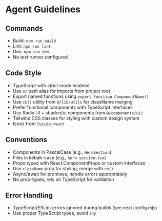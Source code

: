 # Agent Guidelines

## Commands
- Build: `npm run build`
- Lint: `npm run lint`
- Dev: `npm run dev`
- No test runner configured

## Code Style
- TypeScript with strict mode enabled
- Use `@/` path alias for imports from project root
- Export named functions using `export function ComponentName()`
- Use `cn()` utility from `@/lib/utils` for className merging
- Prefer functional components with TypeScript interfaces
- Use Radix UI + shadcn/ui components from `@/components/ui/`
- Tailwind CSS classes for styling with custom design system
- Icons from `lucide-react`

## Conventions
- Components in PascalCase (e.g., `HeroSection`)
- Files in kebab-case (e.g., `hero-section.tsx`)
- Props typed with React.ComponentProps or custom interfaces
- Use `className` prop for styling, merge with `cn()`
- Async/await for promises, handle errors appropriately
- No prop-types, rely on TypeScript for validation

## Error Handling
- TypeScript/ESLint errors ignored during builds (see next.config.mjs)
- Use proper TypeScript types, avoid `any`